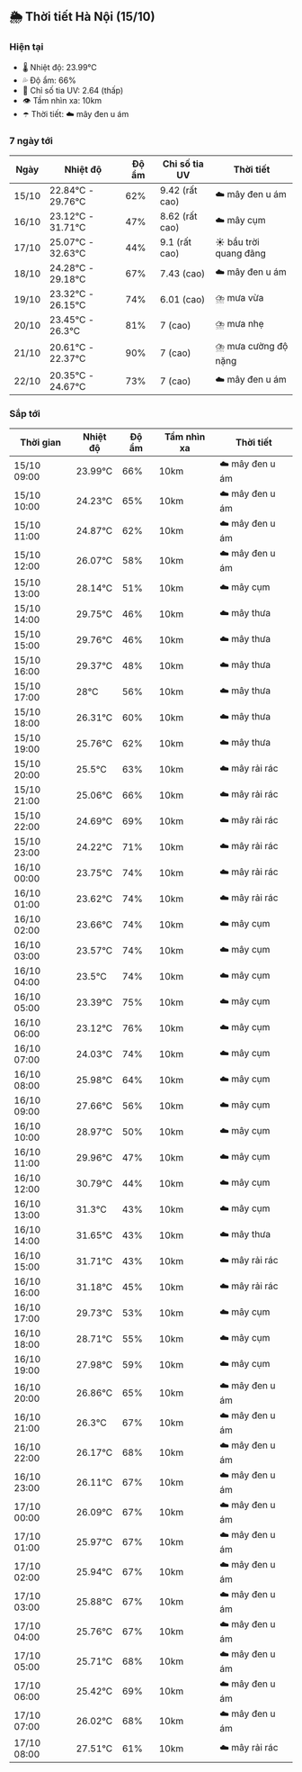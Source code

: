 ## 🌦️ Thời tiết Hà Nội (15/10)

### Hiện tại

- 🌡️ Nhiệt độ: 23.99℃
- 💦 Độ ẩm: 66%
- 🌟 Chỉ số tia UV: 2.64 (thấp)
- 👁️ Tầm nhìn xa: 10km
- ☂️ Thời tiết: ☁️ mây đen u ám

### 7 ngày tới

| Ngày | Nhiệt độ | Độ ẩm | Chỉ số tia UV | Thời tiết |
| --- | --- | --- | --- | --- |
| 15/10 | 22.84℃ - 29.76℃ | 62% | 9.42 (rất cao) | ☁️ mây đen u ám |
| 16/10 | 23.12℃ - 31.71℃ | 47% | 8.62 (rất cao) | ☁️ mây cụm |
| 17/10 | 25.07℃ - 32.63℃ | 44% | 9.1 (rất cao) | ☀️ bầu trời quang đãng |
| 18/10 | 24.28℃ - 29.18℃ | 67% | 7.43 (cao) | ☁️ mây đen u ám |
| 19/10 | 23.32℃ - 26.15℃ | 74% | 6.01 (cao) | ⛈️ mưa vừa |
| 20/10 | 23.45℃ - 26.3℃ | 81% | 7 (cao) | ⛈️ mưa nhẹ |
| 21/10 | 20.61℃ - 22.37℃ | 90% | 7 (cao) | ⛈️ mưa cường độ nặng |
| 22/10 | 20.35℃ - 24.67℃ | 73% | 7 (cao) | ☁️ mây đen u ám |

### Sắp tới

| Thời gian | Nhiệt độ | Độ ẩm | Tầm nhìn xa | Thời tiết |
| --- | --- | --- | --- | --- |
| 15/10 09:00 | 23.99℃ | 66% | 10km | ☁️ mây đen u ám |
| 15/10 10:00 | 24.23℃ | 65% | 10km | ☁️ mây đen u ám |
| 15/10 11:00 | 24.87℃ | 62% | 10km | ☁️ mây đen u ám |
| 15/10 12:00 | 26.07℃ | 58% | 10km | ☁️ mây đen u ám |
| 15/10 13:00 | 28.14℃ | 51% | 10km | ☁️ mây cụm |
| 15/10 14:00 | 29.75℃ | 46% | 10km | ☁️ mây thưa |
| 15/10 15:00 | 29.76℃ | 46% | 10km | ☁️ mây thưa |
| 15/10 16:00 | 29.37℃ | 48% | 10km | ☁️ mây thưa |
| 15/10 17:00 | 28℃ | 56% | 10km | ☁️ mây thưa |
| 15/10 18:00 | 26.31℃ | 60% | 10km | ☁️ mây thưa |
| 15/10 19:00 | 25.76℃ | 62% | 10km | ☁️ mây thưa |
| 15/10 20:00 | 25.5℃ | 63% | 10km | ☁️ mây rải rác |
| 15/10 21:00 | 25.06℃ | 66% | 10km | ☁️ mây rải rác |
| 15/10 22:00 | 24.69℃ | 69% | 10km | ☁️ mây rải rác |
| 15/10 23:00 | 24.22℃ | 71% | 10km | ☁️ mây rải rác |
| 16/10 00:00 | 23.75℃ | 74% | 10km | ☁️ mây rải rác |
| 16/10 01:00 | 23.62℃ | 74% | 10km | ☁️ mây rải rác |
| 16/10 02:00 | 23.66℃ | 74% | 10km | ☁️ mây cụm |
| 16/10 03:00 | 23.57℃ | 74% | 10km | ☁️ mây cụm |
| 16/10 04:00 | 23.5℃ | 74% | 10km | ☁️ mây cụm |
| 16/10 05:00 | 23.39℃ | 75% | 10km | ☁️ mây cụm |
| 16/10 06:00 | 23.12℃ | 76% | 10km | ☁️ mây cụm |
| 16/10 07:00 | 24.03℃ | 74% | 10km | ☁️ mây cụm |
| 16/10 08:00 | 25.98℃ | 64% | 10km | ☁️ mây cụm |
| 16/10 09:00 | 27.66℃ | 56% | 10km | ☁️ mây cụm |
| 16/10 10:00 | 28.97℃ | 50% | 10km | ☁️ mây cụm |
| 16/10 11:00 | 29.96℃ | 47% | 10km | ☁️ mây cụm |
| 16/10 12:00 | 30.79℃ | 44% | 10km | ☁️ mây cụm |
| 16/10 13:00 | 31.3℃ | 43% | 10km | ☁️ mây cụm |
| 16/10 14:00 | 31.65℃ | 43% | 10km | ☁️ mây thưa |
| 16/10 15:00 | 31.71℃ | 43% | 10km | ☁️ mây rải rác |
| 16/10 16:00 | 31.18℃ | 45% | 10km | ☁️ mây rải rác |
| 16/10 17:00 | 29.73℃ | 53% | 10km | ☁️ mây cụm |
| 16/10 18:00 | 28.71℃ | 55% | 10km | ☁️ mây cụm |
| 16/10 19:00 | 27.98℃ | 59% | 10km | ☁️ mây cụm |
| 16/10 20:00 | 26.86℃ | 65% | 10km | ☁️ mây đen u ám |
| 16/10 21:00 | 26.3℃ | 67% | 10km | ☁️ mây đen u ám |
| 16/10 22:00 | 26.17℃ | 68% | 10km | ☁️ mây đen u ám |
| 16/10 23:00 | 26.11℃ | 67% | 10km | ☁️ mây đen u ám |
| 17/10 00:00 | 26.09℃ | 67% | 10km | ☁️ mây đen u ám |
| 17/10 01:00 | 25.97℃ | 67% | 10km | ☁️ mây đen u ám |
| 17/10 02:00 | 25.94℃ | 67% | 10km | ☁️ mây đen u ám |
| 17/10 03:00 | 25.88℃ | 67% | 10km | ☁️ mây đen u ám |
| 17/10 04:00 | 25.76℃ | 67% | 10km | ☁️ mây đen u ám |
| 17/10 05:00 | 25.71℃ | 68% | 10km | ☁️ mây đen u ám |
| 17/10 06:00 | 25.42℃ | 69% | 10km | ☁️ mây đen u ám |
| 17/10 07:00 | 26.02℃ | 68% | 10km | ☁️ mây đen u ám |
| 17/10 08:00 | 27.51℃ | 61% | 10km | ☁️ mây rải rác |
